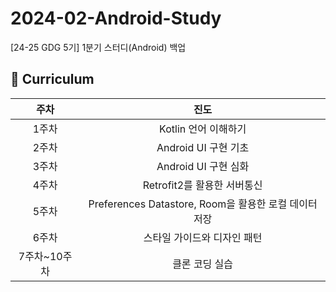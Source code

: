 # 2024-02-Android-Study
[24-25 GDG 5기] 1분기 스터디(Android) 백업


 ## 📅 Curriculum
| 주차 | 진도 |
|:----:|:-----------------------:|
|1주차| Kotlin 언어 이해하기 | 
|2주차| Android UI 구현 기초 | 
|3주차| Android UI 구현 심화 |
|4주차| Retrofit2를 활용한 서버통신 |
|5주차| Preferences Datastore, Room을 활용한 로컬 데이터 저장 | 
|6주차| 스타일 가이드와 디자인 패턴 | 
|7주차~10주차| 클론 코딩 실습 | 
 </br>
